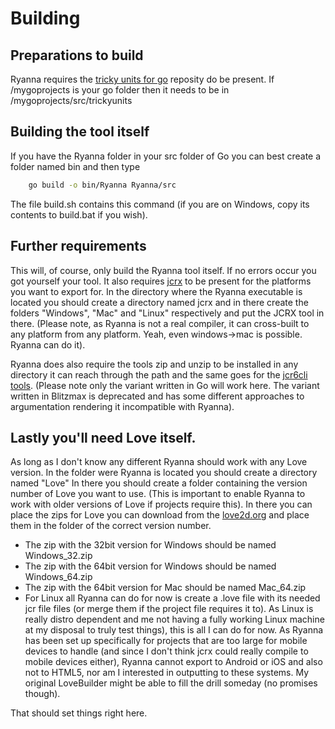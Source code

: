 # Building


## Preparations to build

Ryanna requires the [tricky units for go](https://github.com/Tricky1975/trickyunits_go) reposity do be present.
If /mygoprojects is your go folder then it needs to be in /mygoprojects/src/trickyunits

## Building the tool itself

If you have the Ryanna folder in your src folder of Go you can best create a folder named bin and then type

~~~sh
	go build -o bin/Ryanna Ryanna/src
~~~

The file build.sh contains this command (if you are on Windows, copy its contents to build.bat if you wish).


## Further requirements

This will, of course, only build the Ryanna tool itself. If no errors occur you got yourself your tool.
It also requires [jcrx](https://github.com/Tricky1975/jcrx) to be present for the platforms you want to export for.
In the directory where the Ryanna executable is located you should create a directory named jcrx and in there create the folders "Windows", "Mac" and "Linux" respectively and put the JCRX tool in there.
(Please note, as Ryanna is not a real compiler, it can cross-built to any platform from any platform. Yeah, even windows->mac is possible. Ryanna can do it).

Ryanna does also require the tools zip and unzip to be installed in any directory it can reach through the path and the same goes for the [jcr6cli tools](https://github.com/Tricky1975/jcr6cli). (Please note only the variant written in Go will work here. The variant written in Blitzmax is deprecated and has some different approaches to argumentation rendering it incompatible with Ryanna).

 
## Lastly you'll need Love itself.

As long as I don't know any different Ryanna should work with any Love version.
In the folder were Ryanna is located you should create a directory named "Love"
In there you should create a folder containing the version number of Love you want to use. (This is important to enable Ryanna to work with older versions of Love if projects require this).
In there you can place the zips for Love you can download from the [love2d.org](https://love2d.org) and place them in the folder of the correct version number.
- The zip with the 32bit version for Windows should be named Windows_32.zip
- The zip with the 64bit version for Windows should be named Windows_64.zip
- The zip with the 64bit version for Mac should be named Mac_64.zip
- For Linux all Ryanna can do for now is create a .love file with its needed jcr file files (or merge them if the project file requires it to). As Linux is really distro dependent and me not having a fully working Linux machine at my disposal to truly test things), this is all I can do for now. 
As Ryanna has been set up specifically for projects that are too large for mobile devices to handle (and since I don't think jcrx could really compile to mobile devices either), Ryanna cannot export to Android or iOS and also not to HTML5, nor am I interested in outputting to these systems. My original LoveBuilder might be able to fill the drill someday (no promises though).




That should set things right here.
